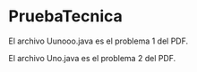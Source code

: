 # PruebaTecnica
El archivo Uunooo.java es el problema 1 del PDF.

El archivo Uno.java es el problema 2 del PDF.
